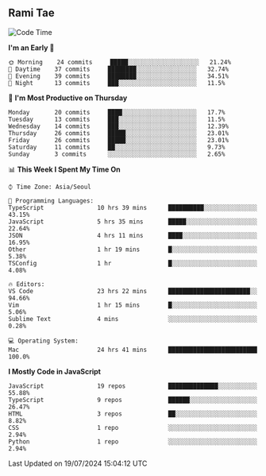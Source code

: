 ## Rami Tae

<!--START_SECTION:waka-->
![Code Time](http://img.shields.io/badge/Code%20Time-1%2C484%20hrs%2058%20mins-blue)

**I'm an Early 🐤** 

```text
🌞 Morning    24 commits     █████░░░░░░░░░░░░░░░░░░░░   21.24% 
🌆 Daytime    37 commits     ████████░░░░░░░░░░░░░░░░░   32.74% 
🌃 Evening    39 commits     ████████░░░░░░░░░░░░░░░░░   34.51% 
🌙 Night      13 commits     ███░░░░░░░░░░░░░░░░░░░░░░   11.5%

```
📅 **I'm Most Productive on Thursday** 

```text
Monday       20 commits     ████░░░░░░░░░░░░░░░░░░░░░   17.7% 
Tuesday      13 commits     ███░░░░░░░░░░░░░░░░░░░░░░   11.5% 
Wednesday    14 commits     ███░░░░░░░░░░░░░░░░░░░░░░   12.39% 
Thursday     26 commits     █████░░░░░░░░░░░░░░░░░░░░   23.01% 
Friday       26 commits     █████░░░░░░░░░░░░░░░░░░░░   23.01% 
Saturday     11 commits     ██░░░░░░░░░░░░░░░░░░░░░░░   9.73% 
Sunday       3 commits      ░░░░░░░░░░░░░░░░░░░░░░░░░   2.65%

```


📊 **This Week I Spent My Time On** 

```text
⌚︎ Time Zone: Asia/Seoul

💬 Programming Languages: 
TypeScript               10 hrs 39 mins      ██████████░░░░░░░░░░░░░░░   43.15% 
JavaScript               5 hrs 35 mins       █████░░░░░░░░░░░░░░░░░░░░   22.64% 
JSON                     4 hrs 11 mins       ████░░░░░░░░░░░░░░░░░░░░░   16.95% 
Other                    1 hr 19 mins        █░░░░░░░░░░░░░░░░░░░░░░░░   5.38% 
TSConfig                 1 hr                █░░░░░░░░░░░░░░░░░░░░░░░░   4.08%

🔥 Editors: 
VS Code                  23 hrs 22 mins      ███████████████████████░░   94.66% 
Vim                      1 hr 15 mins        █░░░░░░░░░░░░░░░░░░░░░░░░   5.06% 
Sublime Text             4 mins              ░░░░░░░░░░░░░░░░░░░░░░░░░   0.28%

💻 Operating System: 
Mac                      24 hrs 41 mins      █████████████████████████   100.0%

```

**I Mostly Code in JavaScript** 

```text
JavaScript               19 repos            ██████████████░░░░░░░░░░░   55.88% 
TypeScript               9 repos             ██████░░░░░░░░░░░░░░░░░░░   26.47% 
HTML                     3 repos             ██░░░░░░░░░░░░░░░░░░░░░░░   8.82% 
CSS                      1 repo              ░░░░░░░░░░░░░░░░░░░░░░░░░   2.94% 
Python                   1 repo              ░░░░░░░░░░░░░░░░░░░░░░░░░   2.94%

```



 Last Updated on 19/07/2024 15:04:12 UTC
<!--END_SECTION:waka-->
